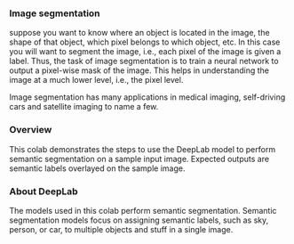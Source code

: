 ### Image segmentation

suppose you want to know where an object is located in the image, the shape of that object, which pixel belongs to which object, etc. In this case you will want to segment the image, i.e., each pixel of the image is given a label. Thus, the task of image segmentation is to train a neural network to output a pixel-wise mask of the image. This helps in understanding the image at a much lower level, i.e., the pixel level.

Image segmentation has many applications in medical imaging, self-driving cars and satellite imaging to name a few.

### Overview

This colab demonstrates the steps to use the DeepLab model to perform semantic segmentation on a sample input image. Expected outputs are semantic labels overlayed on the sample image.

### About DeepLab
The models used in this colab perform semantic segmentation. Semantic segmentation models focus on assigning semantic labels, such as sky, person, or car, to multiple objects and stuff in a single image.


```python

```

